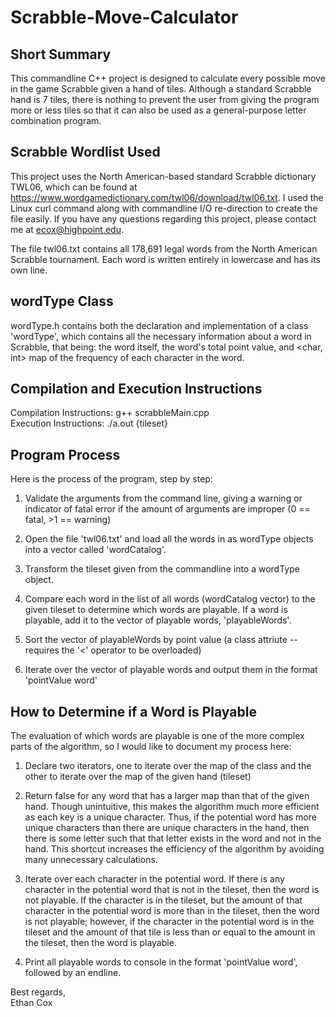# Scrabble-Move-Calculator

## Short Summary
This commandline C++ project is designed to calculate every possible move in the game Scrabble given a hand of tiles. Although a standard Scrabble hand is 7 tiles, there
is nothing to prevent the user from giving the program more or less tiles so that it can also be used as a general-purpose letter combination program.

## Scrabble Wordlist Used
This project uses the North American-based standard Scrabble dictionary TWL06, which can be found at https://www.wordgamedictionary.com/twl06/download/twl06.txt. 
I used the Linux curl command along with commandline I/O re-direction to create the file easily. 
If you have any questions regarding this project, please contact me at ecox@highpoint.edu.

The file twl06.txt contains all 178,691 legal words from the North American Scrabble tournament. Each word is written entirely in lowercase and has its own line.

## wordType Class
wordType.h contains both the declaration and implementation of a class 'wordType', which contains all the necessary information about a word in Scrabble, that being: 
the word itself, the word's total point value, and <char, int> map of the frequency of each character in the word.


## Compilation and Execution Instructions
Compilation Instructions: g++ scrabbleMain.cpp <br />
Execution Instructions:   ./a.out {tileset}


## Program Process
Here is the process of the program, step by step:

1.  Validate the arguments from the command line, giving a warning or indicator of fatal error if the amount of arguments are improper 
    (0 == fatal, >1 == warning)

2.  Open the file 'twl06.txt' and load all the words in as wordType objects into a vector called 'wordCatalog'.

3.  Transform the tileset given from the commandline into a wordType object.

4.  Compare each word in the list of all words (wordCatalog vector) to the given tileset to determine which words are playable. If a word is playable, add it to the vector of 
    playable words, 'playableWords'.

5. Sort the vector of playableWords by point value (a class attriute -- requires the '<' operator to be overloaded)

6. Iterate over the vector of playable words and output them in the format 'pointValue  word'
 
 
 
 ## How to Determine if a Word is Playable
 The evaluation of which words are playable is one of the more complex parts of the algorithm, so I would like to document my process here:
 
 1. Declare two iterators, one to iterate over the map of the class and the other to iterate over the map of the given hand (tileset)
 
 2. Return false for any word that has a larger map than that of the given hand. Though unintuitive, this makes the algorithm much more efficient as each key is a unique
    character. Thus, if the potential word has more unique characters than there are unique characters in the hand, then there is some letter such that that letter exists
    in the word and not in the hand. This shortcut increases the efficiency of the algorithm by avoiding many unnecessary calculations.
 
 3. Iterate over each character in the potential word. If there is any character in the potential word that is not in the tileset, then the word is not playable. 
    If the character is in the tileset, but the amount of that character in the potential word is more than in the tileset, then the word is not playable; however,
    if the character in the potential word is in the tileset and the amount of that tile is less than or equal to the amount in the tileset, then the word is playable.
 
 4. Print all playable words to console in the format 'pointValue   word', followed by an endline.


Best regards, <br />
Ethan Cox
